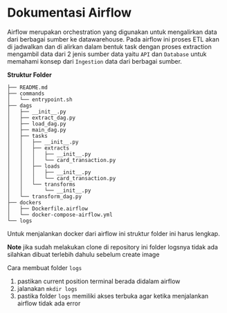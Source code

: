 # Dokumentasi Airflow

Airflow merupakan orchestration yang digunakan untuk mengalirkan data dari berbagai sumber ke datawarehouse. Pada airflow ini proses ETL akan di jadwalkan dan di alirkan dalam bentuk task dengan proses extraction mengambil data dari 2 jenis sumber data yaitu `API` dan `Database` untuk memahami konsep dari `Ingestion` data dari berbagai sumber.

**Struktur Folder**

```
├── README.md
├── commands
│   └── entrypoint.sh
├── dags
│   ├── __init__.py
│   ├── extract_dag.py
│   ├── load_dag.py
│   ├── main_dag.py
│   ├── tasks
│   │   ├── __init__.py
│   │   ├── extracts
│   │   │   ├── __init__.py
│   │   │   └── card_transaction.py
│   │   ├── loads
│   │   │   ├── __init__.py
│   │   │   └── card_transaction.py
│   │   └── transforms
│   │       └── __init__.py
│   └── transform_dag.py
├── dockers
│   ├── Dockerfile.airflow
│   └── docker-compose-airflow.yml
└── logs
```

Untuk menjalankan docker dari airflow ini struktur folder ini harus lengkap.

**Note**
jika sudah melakukan clone di repository ini folder logsnya tidak ada silahkan dibuat terlebih dahulu sebelum 
create image

Cara membuat folder `logs`
1. pastikan current position terminal berada didalam airflow
2. jalanakan `mkdir logs`
3. pastika folder `logs` memiliki akses terbuka agar ketika menjalankan airflow tidak ada error